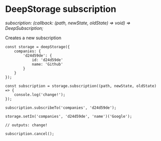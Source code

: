 # DeepStorage subscription

_subscription: \(callback: \(path, newState, oldState\) =&gt; void\) =&gt; DeepSubscription;_

Creates a new subscription

```
const storage = deepStorage({
    companies: {
        'd24d59de': {
            id: 'd24d59de'
            name: 'Github'
        }
    }
});

const subscription = storage.subscription((path, newState, oldState) => {
    console.log('change!');
});

subscription.subscribeTo('companies', 'd24d59de');

storage.setIn('companies', 'd24d59de', 'name')('Google');

// outputs: change!

subscription.cancel();
```



